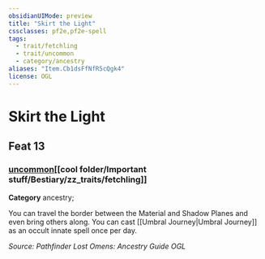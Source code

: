 ```yaml
---
obsidianUIMode: preview
title: "Skirt the Light"
cssclasses: pf2e,pf2e-spell
tags:
  - trait/fetchling
  - trait/uncommon
  - category/ancestry
aliases: "Item.Cb1dsFfNfR5cQgk4"
license: OGL
---
```

# Skirt the Light
## Feat 13
### [uncommon](cool%20folder/Important%20stuff/Bestiary/zz_traits/uncommon.md "Uncommon Rarity Trait")[[cool folder/Important stuff/Bestiary/zz_traits/fetchling]]

**Category** ancestry; 




You can travel the border between the Material and Shadow Planes and even bring others along. You can cast [[Umbral Journey|Umbral Journey]] as an occult innate spell once per day.

*Source: Pathfinder Lost Omens: Ancestry Guide*
*OGL*